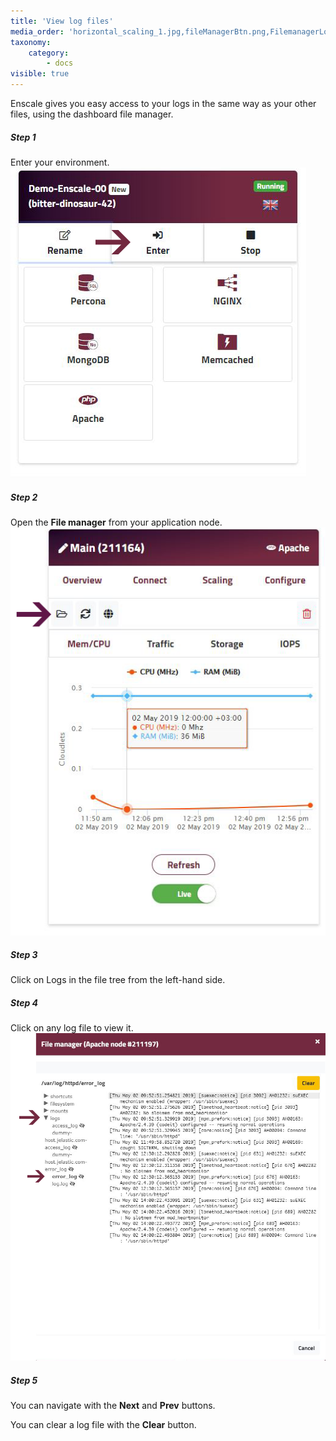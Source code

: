 ```yaml
---
title: 'View log files'
media_order: 'horizontal_scaling_1.jpg,fileManagerBtn.png,FilemanagerLog.png,Deploy-log.png,Deploy-button.JPG,audit log.png,auditlog1.png'
taxonomy:
    category:
        - docs
visible: true
---
```


Enscale gives you easy access to your logs in the same way as your other files, using the dashboard file manager.

##### Step 1

Enter your environment.
![](horizontal_scaling_1.jpg)

##### Step 2

Open the **File manager** from your application node.
![](fileManagerBtn.png)

##### Step 3

Click on Logs in the file tree from the left-hand side.

##### Step 4

Click on any log file to view it.
![](FilemanagerLog.png)

##### Step 5

You can navigate with the **Next** and **Prev** buttons.

You can clear a log file with the **Clear** button.






